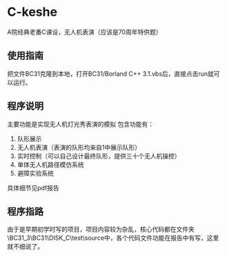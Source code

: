 # C-keshe
A院经典老番C课设，无人机表演（应该是70周年特供题）

## 使用指南
把文件BC31克隆到本地，打开BC31/Borland C++ 3.1.vbs后，直接点击run就可以运行。

## 程序说明
主要功能是实现无人机灯光秀表演的模拟
包含功能有：

1. 队形展示
2. 无人机表演（表演的队形均来自1中展示队形）
3. 实时控制（可以自己设计最终队形，提供三十个无人机操控）
4. 单体无人机路径模仿系统
5. 避障实验系统

具体细节见pdf报告

## 程序指路

由于是早期初学时写的项目，项目内容较为杂乱，核心代码都在文件夹\BC31_3\BC31\DISK_C\test\source中，各个代码文件功能在报告中有写，这里就不细说了。
